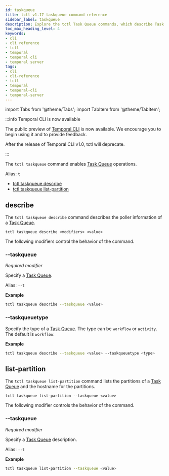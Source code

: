```yaml
---
id: taskqueue
title: tctl v1.17 taskqueue command reference
sidebar_label: taskqueue
description: Explore the tctl Task Queue commands, which describe Task Queues and list the partitions of a Task Queue in a Temporal Cluster.
toc_max_heading_level: 4
keywords:
- cli
- cli reference
- tctl
- temporal
- temporal cli
- temporal server
tags:
- cli
- cli-reference
- tctl
- temporal
- temporal-cli
- temporal-server
---
```


<!-- THIS FILE IS GENERATED. DO NOT EDIT THIS FILE DIRECTLY -->

import Tabs from '@theme/Tabs';
import TabItem from '@theme/TabItem';

:::info Temporal CLI is now available

The public preview of [Temporal CLI](/cli) is now available.
We encourage you to begin using it and to provide feedback.

After the release of Temporal CLI v1.0, tctl will deprecate.

:::

The `tctl taskqueue` command enables [Task Queue](/workers#task-queue) operations.

Alias: `t`

- [tctl taskqueue describe](#describe)
- [tctl taskqueue list-partition](#list-partition)

## describe

The `tctl taskqueue describe` command describes the poller information of a [Task Queue](/workers#task-queue).

`tctl taskqueue describe <modifiers> <value>`

The following modifiers control the behavior of the command.

### --taskqueue

_Required modifier_

Specify a [Task Queue](/workers#task-queue).

Alias: `--t`

**Example**

```bash
tctl taskqueue describe --taskqueue <value>
```

### --taskqueuetype

Specify the type of a [Task Queue](/workers#task-queue).
The type can be `workflow` or `activity`.
The default is `workflow`.

**Example**

```bash
tctl taskqueue describe --taskqueue <value> --taskqueuetype <type>
```

## list-partition

The `tctl taskqueue list-partition` command lists the partitions of a [Task Queue](/workers#task-queue) and the hostname for the partitions.

`tctl taskqueue list-partition --taskqueue <value>`

The following modifier controls the behavior of the command.

### --taskqueue

_Required modifier_

Specify a [Task Queue](/workers#task-queue) description.

Alias: `--t`

**Example**

```bash
tctl taskqueue list-partition --taskqueue <value>
```

